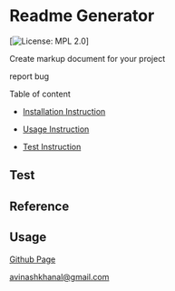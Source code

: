 # Readme Generator

[![License: MPL 2.0](https://img.shields.io/badge/License-MPL%202.0-brightgreen.svg)]

Create markup document for your project

 report bug

Table of content
* [Installation Instruction](#Installation) 

 * [Usage Instruction](#UsageInstruction)

 * [Test Instruction](#TestInstruction)

 ## <a name = 'TestInstruction'>Test</a>

 ## <a name = 'Installation'>Reference</a>

## <a name ='UsageInstruction'>Usage</a>

 [Github Page](https://github.com/ak0501)

avinashkhanal@gmail.com